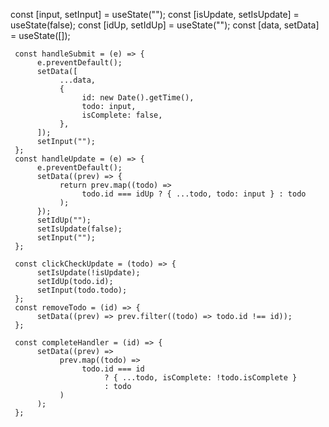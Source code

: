 const [input, setInput] = useState("");
const [isUpdate, setIsUpdate] = useState(false);
const [idUp, setIdUp] = useState("");
const [data, setData] = useState([]);

     const handleSubmit = (e) => {
          e.preventDefault();
          setData([
               ...data,
               {
                    id: new Date().getTime(),
                    todo: input,
                    isComplete: false,
               },
          ]);
          setInput("");
     };
     const handleUpdate = (e) => {
          e.preventDefault();
          setData((prev) => {
               return prev.map((todo) =>
                    todo.id === idUp ? { ...todo, todo: input } : todo
               );
          });
          setIdUp("");
          setIsUpdate(false);
          setInput("");
     };

     const clickCheckUpdate = (todo) => {
          setIsUpdate(!isUpdate);
          setIdUp(todo.id);
          setInput(todo.todo);
     };
     const removeTodo = (id) => {
          setData((prev) => prev.filter((todo) => todo.id !== id));
     };

     const completeHandler = (id) => {
          setData((prev) =>
               prev.map((todo) =>
                    todo.id === id
                         ? { ...todo, isComplete: !todo.isComplete }
                         : todo
               )
          );
     };
